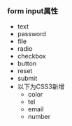 ### form input属性
+ text
+ password
+ file
+ radio
+ checkbox
+ button
+ reset
+ submit
+ 以下为CSS3新增
    + color
    + tel
    + email
    + number
    